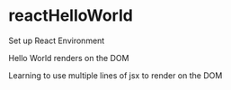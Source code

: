 # reactHelloWorld

Set up React Environment 

Hello World renders on the DOM 

Learning to use multiple lines of jsx to render on the DOM
